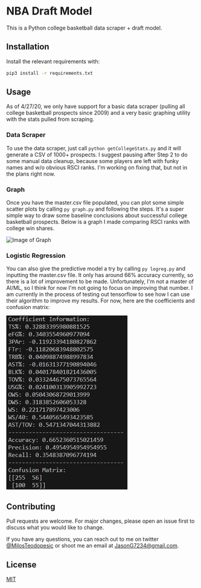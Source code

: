 # NBA Draft Model

This is a Python college basketball data scraper + draft model.

## Installation

Install the relevant requirements with:

```bash
pip3 install -r requirements.txt
```

## Usage

As of 4/27/20, we only have support for a basic data scraper (pulling all college basketball prospects since 2009) and a very basic graphing utility with the stats pulled from scraping.  

### Data Scraper

To use the data scraper, just call `python getCollegeStats.py` and it will generate a CSV of 1000+ prospects. I suggest pausing after Step 2 to do some manual data cleanup, because some players are left with funky names and w/o obvious RSCI ranks. I'm working on fixing that, but not in the plans right now. 

### Graph

Once you have the master.csv file populated, you can plot some simple scatter plots by calling `py graph.py` and following the steps. It's a super simple way to draw some baseline conclusions about successful college basketball prospects. Below is a graph I made comparing RSCI ranks with college win shares. 

![Image of Graph](https://i.imgur.com/KO5MKXJ.png)

### Logistic Regression

You can also give the predictive model a try by calling `py logreg.py` and inputting the master.csv file. It only has around 66% accuracy currently, so there is a lot of improvement to be made. Unfortunately, I'm not a master of AI/ML, so I think for now I'm not going to focus on improving that number. I am currently in the process of testing out tensorflow to see how I can use their algorithm to improve my results. For now, here are the coefficients and confusion matrix:

![Metrics](pictures/metrics.png)

## Contributing
Pull requests are welcome. For major changes, please open an issue first to discuss what you would like to change.

If you have any questions, you can reach out to me on twitter [@MilosTeodopesic](https://twitter.com/MilosTeodopesic) or shoot me an email at [JasonG7234@gmail.com](mailto:JasonG7234@gmail.com).

## License
[MIT](LICENSE)
